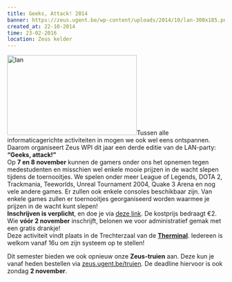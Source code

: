 ```yaml
---
title: Geeks, Attack! 2014
banner: https://zeus.ugent.be/wp-content/uploads/2014/10/lan-300x185.png
created_at: 22-10-2014
time: 23-02-2016
location: Zeus kelder
---
```


<a href="https://zeus.ugent.be/wp-content/uploads/2014/10/lan.png"><img src="https://zeus.ugent.be/wp-content/uploads/2014/10/lan-300x185.png" alt="lan" width="300" height="185" class="alignright size-medium wp-image-2109" /></a>Tussen alle informaticagerichte activiteiten in mogen we ook wel eens ontspannen. Daarom organiseert Zeus WPI dit jaar een derde editie van de LAN-party: <strong>“Geeks, attack!”</strong><br/>
Op <strong>7 en 8 november</strong> kunnen de gamers onder ons het opnemen tegen medestudenten en misschien wel enkele mooie prijzen in de wacht slepen tijdens de toernooitjes. We spelen onder meer League of Legends, DOTA 2, Trackmania, Teeworlds, Unreal Tournament 2004, Quake 3 Arena en nog vele andere games. Er zullen ook enkele consoles beschikbaar zijn. Van enkele games zullen er toernooitjes georganiseerd worden waarmee je prijzen in de wacht kunt slepen!<br/>
<strong>Inschrijven is verplicht</strong>, en doe je via <a href="https://zeus.ugent.be/lan/lan-praktisch/">deze link</a>. De kostprijs bedraagt €2. Wie <strong>vóór 2 november</strong> inschrijft, belonen we voor administratief gemak met een gratis drankje!</br>
Deze activiteit vindt plaats in de Trechterzaal van de <strong><a href="https://www.google.be/maps/place/De+Therminal,+Site+Sint-Pietersnieuwstraat,+9000+Gent,+België">Therminal</a></strong>. Iedereen is welkom vanaf 16u om zijn systeem op te stellen!

Dit semester bieden we ook opnieuw onze <strong>Zeus-truien</strong> aan. Deze kun je vanaf heden bestellen via <a href="https://zeus.ugent.be/truien/">zeus.ugent.be/truien</a>. De deadline hiervoor is ook zondag <strong>2 november</strong>.